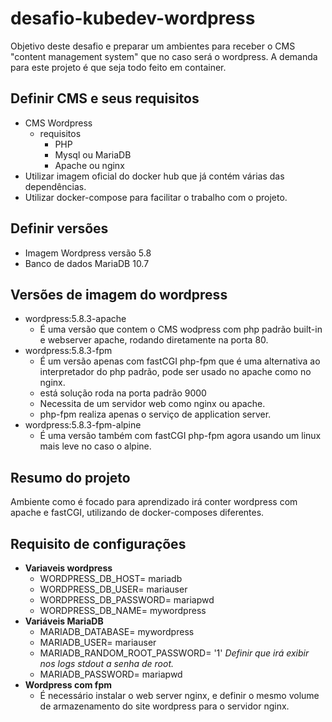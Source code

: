 # desafio-kubedev-wordpress
Objetivo deste desafio e preparar um ambientes para receber o CMS "content management system" que no caso será o wordpress. A demanda para este projeto é que seja todo feito em container. 
## Definir CMS e seus requisitos
  * CMS  Wordpress
     * requisitos
        * PHP
        * Mysql ou MariaDB
        * Apache ou nginx
  * Utilizar imagem oficial do docker hub que já contém várias das dependências.
  * Utilizar docker-compose para facilitar o trabalho com o projeto.
## Definir versões
  * Imagem Wordpress versão 5.8
  * Banco de dados MariaDB 10.7
## Versões de imagem do  wordpress
  * wordpress:5.8.3-apache
    - É uma versão que contem o CMS wodpress com php padrão built-in e webserver apache, rodando diretamente na porta 80.
  * wordpress:5.8.3-fpm
    - É um versão apenas com fastCGI php-fpm que é uma alternativa ao interpretador do php padrão, pode ser usado no apache como no nginx.
    - está solução roda na porta padrão 9000
    - Necessita de um servidor web como nginx ou apache.
    - php-fpm realiza apenas o serviço de application server.
  * wordpress:5.8.3-fpm-alpine
    - É uma versão também com fastCGI php-fpm agora usando um linux mais leve no caso o alpine.
## Resumo do projeto
  Ambiente como é focado para aprendizado irá conter wordpress com apache e fastCGI, utilizando  de docker-composes diferentes.
## Requisito de configurações
  * **Variaveis wordpress**
    - WORDPRESS_DB_HOST= mariadb 
    - WORDPRESS_DB_USER= mariauser
    - WORDPRESS_DB_PASSWORD= mariapwd
    - WORDPRESS_DB_NAME= mywordpress
  * **Variáveis MariaDB**
    - MARIADB_DATABASE= mywordpress
    - MARIADB_USER= mariauser
    - MARIADB_RANDOM_ROOT_PASSWORD= '1'  *Definir que irá exibir nos logs stdout a senha de root.*
    - MARIADB_PASSWORD= mariapwd
  * **Wordpress com fpm**
    - É necessário instalar o web server nginx, e definir o mesmo volume de armazenamento do site wordpress para o servidor nginx.

